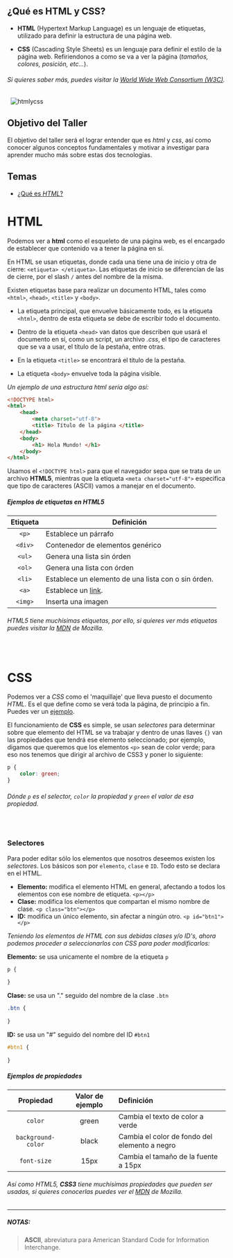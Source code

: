 ## ¿Qué es HTML y CSS?
- **HTML** (Hypertext Markup Language) es un lenguaje de etiquetas, utilizado para definir la estructura de una página web.

- **CSS** (Cascading Style Sheets) es un lenguaje para definir el estilo de la página web. Refiriendonos a como se va a ver la página (*tamaños, colores, posición, etc...*).

###### Si quieres saber más, puedes visitar la [World Wide Web Consortium (W3C)](https://www.w3.org/standards/webdesign/htmlcss).
&nbsp;
![htmlycss](https://proxy.duckduckgo.com/iu/?u=http%3A%2F%2Fwww.xhtmljunction.com%2Fblog%2Fwp-content%2Fuploads%2F2018%2F02%2Fhtml5-css3.png&f=1&nofb=1)

## Objetivo del Taller
El objetivo del taller será el lograr entender que es *html* y *css*, así como conocer algunos conceptos fundamentales y motivar a investigar para aprender mucho más sobre estas dos tecnologías.

## Temas
- [¿Qué es *HTML*?](material/html1)

# HTML
Podemos ver a **html** como el esqueleto de una página web, es el encargado de establecer que contenido va a tener la página en sí. 

En HTML se usan etiquetas, donde cada una tiene una de inicio y otra de cierre: `<etiqueta> </etiqueta>`. Las etiquetas de inicio se diferencían de las de cierre, por el slash `/` antes del nombre de la misma.

Existen etiquetas base para realizar un documento HTML, tales como `<html>`, `<head>`, `<title>` y `<body>`.

- La etiqueta principal, que envuelve básicamente todo, es la etiqueta `<html>`, dentro de esta etiqueta se debe de escribir todo el documento. 

- Dentro de la etiqueta `<head>` van datos que describen que usará el documento en sí, como un script, un archivo *.css*, el tipo de caracteres que se va a usar, el título de la pestaña, entre otras.

- En la etiqueta `<title>` se encontrará el título de la pestaña.

- La etiqueta `<body>` envuelve toda la página visible.

*Un ejemplo de una estructura html sería algo así:*

```html
<!DOCTYPE html>
<html>
    <head>
        <meta charset="utf-8">
        <title> Título de la página </title>
    </head>
    <body>
        <h1> Hola Mundo! </h1>
    </body>
</html>
```

Usamos el `<!DOCTYPE html>` para que el navegador sepa que se trata de un archivo **HTML5**, mientras que la etiqueta `<meta charset="utf-8">` especifica que tipo de caracteres (ASCII) vamos a manejar en el documento.

##### Ejemplos de etiquetas en HTML5
Etiqueta | Definición
:---: | ---
`<p>` | Establece un párrafo
`<div>` | Contenedor de elementos genérico
`<ul>` | Genera una lista sin órden
`<ol>` | Genera una lista con órden
`<li>`| Establece un elemento de una lista con o sin órden.
`<a>` | Establece un [link](#).
`<img>` | Inserta una imagen

###### HTML5 tiene muchísimas etiquetas, por ello, si quieres ver más etiquetas puedes visitar la [MDN](https://developer.mozilla.org/en-US/docs/Web/HTML/Element) de Mozilla.
&nbsp;
# CSS
Podemos ver a *CSS* como el 'maquillaje' que lleva puesto el documento *HTML*. Es el que define como se verá toda la página, de principio a fin. Puedes ver un [ejemplo](https://codepen.io/jorgert1205/pen/KKPEjXq).

El funcionamiento de **CSS** es simple, se usan *selectores* para determinar sobre que elemento del HTML se va trabajar y dentro de unas llaves `{}` van las propiedades que tendrá ese elemento seleccionado; por ejemplo, digamos que queremos que los elementos `<p>` sean de color verde; para eso nos tenemos que dirigir al archivo de CSS3 y poner lo siguiente:
```css
p {
    color: green;
}
```
###### Dónde `p` es el *selector*, `color` la *propiedad* y `green` el *valor* de esa propiedad.
&nbsp;
### Selectores
Para poder editar sólo los elementos que nosotros deseemos existen los *selectores*. Los básicos son por `elemento`, `clase` e `ID`. Todo esto se declara en el HTML.

- **Elemento:** modifica el elemento HTML en general, afectando a todos los elementos con ese nombre de etiqueta. `<p></p>`
- **Clase:** modifica los elementos que compartan el mismo nombre de clase. `<p class="btn"></p>`
- **ID:** modifica un único elemento, sin afectar a ningún otro. `<p id="btn1"></p>`

*Teniendo los elementos de HTML con sus debidas clases y/o ID's, ahora podemos proceder a seleccionarlos con CSS para poder modificarlos:*

**Elemento:** se usa unicamente el nombre de la etiqueta `p`
```css 
p {
    
}
```
**Clase:** se usa un "." seguido del nombre de la clase `.btn`
```css 
.btn {
    
}
```
**ID:** se usa un "#" seguido del nombre del ID `#btn1`
```css 
#btn1 {
    
}
```
##### Ejemplos de propiedades
Propiedad | Valor de ejemplo | Definición
:---: | :---: | :---
`color` | green | Cambia el texto de color a verde
`background-color` | black | Cambia el color de fondo del elemento a negro
`font-size` | 15px | Cambia el tamaño de la fuente a 15px

###### Así como HTML5, **CSS3** tiene muchísimas propiedades que pueden ser usadas, si quieres conocerlas puedes ver el [MDN](https://developer.mozilla.org/en-US/docs/Web/CSS/Reference) de Mozilla.
***
##### NOTAS:
> **ASCII**, abreviatura para American Standard Code for Information Interchange.
